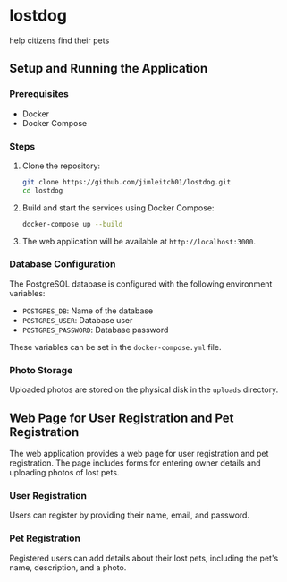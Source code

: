 # lostdog
help citizens find their pets

## Setup and Running the Application

### Prerequisites
- Docker
- Docker Compose

### Steps
1. Clone the repository:
   ```sh
   git clone https://github.com/jimleitch01/lostdog.git
   cd lostdog
   ```

2. Build and start the services using Docker Compose:
   ```sh
   docker-compose up --build
   ```

3. The web application will be available at `http://localhost:3000`.

### Database Configuration
The PostgreSQL database is configured with the following environment variables:
- `POSTGRES_DB`: Name of the database
- `POSTGRES_USER`: Database user
- `POSTGRES_PASSWORD`: Database password

These variables can be set in the `docker-compose.yml` file.

### Photo Storage
Uploaded photos are stored on the physical disk in the `uploads` directory.

## Web Page for User Registration and Pet Registration

The web application provides a web page for user registration and pet registration. The page includes forms for entering owner details and uploading photos of lost pets.

### User Registration
Users can register by providing their name, email, and password.

### Pet Registration
Registered users can add details about their lost pets, including the pet's name, description, and a photo.
